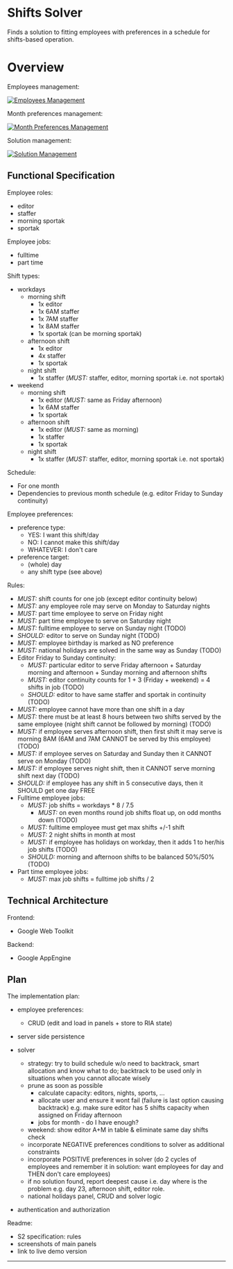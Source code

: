# Shifts Solver
Finds a solution to fitting employees with preferences in a schedule for
shifts-based operation.


# Overview
Employees management:

[![Employees Management](http://mindforger.com/project/s2/s2-employees.jpg "Employees Management")](http://mindforger.com/project/s2/s2-employees.jpg)

Month preferences management:

[![Month Preferences Management](http://mindforger.com/project/s2/s2-preferences.png "Month Preferences Management")](http://mindforger.com/project/s2/s2-preferences.png)

Solution management:

[![Solution Management](http://mindforger.com/project/s2/s2-solution.png "Solution Management")](http://mindforger.com/project/s2/s2-solution.png)



## Functional Specification
Employee roles:
   * editor
   * staffer
   * morning sportak
   * sportak

Employee jobs:
   * fulltime
   * part time

Shift types:
   * workdays
      * morning shift
         * 1x editor
         * 1x 6AM staffer
         * 1x 7AM staffer
         * 1x 8AM staffer
         * 1x sportak (can be morning sportak)
      * afternoon shift
         * 1x editor
         * 4x staffer
         * 1x sportak
      * night shift
         * 1x staffer (*MUST:* staffer, editor, morning sportak i.e. not sportak)
   * weekend
      * morning shift
         * 1x editor (*MUST:* same as Friday afternoon)
         * 1x 6AM staffer
         * 1x sportak
      * afternoon shift
         * 1x editor (*MUST:* same as morning)
         * 1x staffer
         * 1x sportak
      * night shift
         * 1x staffer (*MUST:* staffer, editor, morning sportak i.e. not sportak)

Schedule:
   * For one month
   * Dependencies to previous month schedule (e.g. editor Friday to Sunday continuity)

Employee preferences:
   * preference type:
      * YES: I want this shift/day
      * NO: I cannot make this shift/day
      * WHATEVER: I don't care
   * preference target:
      * (whole) day
      * any shift type (see above)

Rules:
   * *MUST:* shift counts for one job (except editor continuity below)
   * *MUST:* any employee role may serve on Monday to Saturday nights
   * *MUST:* part time employee to serve on Friday night
   * *MUST:* part time employee to serve on Saturday night
   * *MUST:* fulltime employee to serve on Sunday night (TODO)
   * *SHOULD:* editor to serve on Sunday night (TODO)
   * *MUST:* employee birthday is marked as NO preference
   * *MUST:* national holidays are solved in the same way as Sunday (TODO)
   * Editor Friday to Sunday continuity:
      * *MUST:* particular editor to serve Friday afternoon + Saturday morning
        and afternoon + Sunday morning and afternoon shifts
      * *MUST:* editor continuity counts for 1 + 3 (Friday + weekend) = 4 shifts
        in job (TODO)
      * *SHOULD:* editor to have same staffer and sportak in continuity (TODO)
   * *MUST:* employee cannot have more than one shift in a day
   * *MUST:* there must be at least 8 hours between two shifts served by the
     same employee (night shift cannot be followed by morning) (TODO)
   * *MUST:* if employee serves afternoon shift, then first shift it may serve
     is morning 8AM (6AM and 7AM CANNOT be served by this employee) (TODO)
   * *MUST:* if employee serves on Saturday and Sunday then it CANNOT serve on Monday (TODO)
   * *MUST:* if employee serves night shift, then it CANNOT serve morning shift
     next day (TODO)
   * *SHOULD:* if employee has any shift in 5 consecutive days, then it SHOULD get
     one day FREE
   * Fulltime employee jobs:
      * *MUST:* job shifts = workdays * 8 / 7.5
         * *MUST:* on even months round job shifts float up, on odd months down (TODO)
      * *MUST:* fulltime employee must get max shifts +/-1 shift
      * *MUST:* 2 night shifts in month at most
      * *MUST:* if employee has holidays on workday, then it adds 1 to her/his
        job shifts (TODO)
      * *SHOULD:* morning and afternoon shifts to be balanced 50%/50% (TODO)
   * Part time employee jobs:
      * *MUST:* max job shifts = fulltime job shifts / 2



## Technical Architecture
Frontend:
   * Google Web Toolkit

Backend:
   * Google AppEngine



## Plan
The implementation plan:
   * employee preferences:
      * CRUD (edit and load in panels + store to RIA state)

   * server side persistence

   * solver
      * strategy: try to build schedule w/o need to backtrack, smart allocation and know
        what to do; backtrack to be used only in situations when you cannot allocate wisely
      * prune as soon as possible
         * calculate capacity: editors, nights, sports, ...
         * allocate user and ensure it wont fail (failure is last option causing backtrack)
           e.g. make sure editor has 5 shifts capacity when assigned on Friday afternoon
         * jobs for month - do I have enough?
      * weekend: show editor A+M in table & eliminate same day shifts check
      * incorporate NEGATIVE preferences conditions to solver as additional constraints
      * incorporate POSITIVE preferences in solver (do 2 cycles of employees
        and remember it in solution: want employees for day and THEN don't
        care employees)
      * if no solution found, report deepest cause i.e. day where is the problem
        e.g. day 23, afternoon shift, editor role.
      * national holidays panel, CRUD and solver logic

   * authentication and authorization

Readme:
   * S2 specification: rules
   * screenshots of main panels
   * link to live demo version

---
